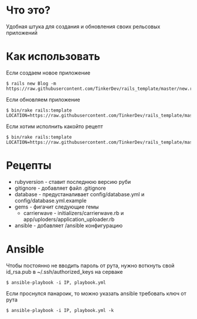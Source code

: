 Что это?
========
Удобная штука для создания и обновления своих рельсовых приложений

Как использовать
============
  Если создаем новое приложение

    $ rails new Blog -m https://raw.githubusercontent.com/TinkerDev/rails_template/master/new.rb

  Если обновляем приложение

    $ bin/rake rails:template LOCATION=https://raw.githubusercontent.com/TinkerDev/rails_template/master/update.rb

  Если хотим исполнить какойто рецепт

    $ bin/rake rails:template LOCATION=https://raw.githubusercontent.com/TinkerDev/rails_template/master/custom.rb

Рецепты
=======

* rubyversion - ставит последнюю версию руби
* gitignore - добавляет файл .gitignore
* database - предустаналивает config/database.yml и config/database.yml.example
* gems - фигачит следующие гемы
    * carrierwave - initializers/carrierwave.rb и app/uploders/application_uploader.rb
* ansible - добавляет /ansible конфигурацию

Ansible
=======

  Чтобы постоянно не вводить пароль от рута, нужно воткнуть свой id_rsa.pub в ~/.ssh/authorized_keys на серваке

    $ ansible-playbook -i IP, playbook.yml

  Если проснулся панароик, то можно указать ansible требовать ключ от рута

    $ ansible-playbook -i IP, playbook.yml -k